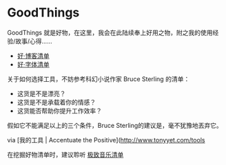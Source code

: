 # GoodThings

GoodThings 就是好物，在这里，我会在此陆续奉上好用之物，附之我的使用经验/故事/心得……

- [好·博客清单](https://github.com/cnfeat/GoodThingList/blob/master/GoodBlogList.md)
- [好·字体清单](https://github.com/cnfeat/GoodThingList/blob/master/GoodFontList.md)


关于如何选择工具，不妨参考科幻小说作家 Bruce Sterling 的清单：

- 这货是不是漂亮？
- 这货是不是承载着你的情感？
- 这货能否帮助你提升工作效率？

假如它不能满足以上的三个条件，Bruce Sterling的建议是，毫不犹豫地丟弃它。

via [我的工具 | Accentuate the Positive](http://www.tonyyet.com/tools

在挖掘好物清单时，建议聆听 [极致音乐清单](http://www.xiami.com/search/album/?spm=a1z1s.3521865.23309985.3.eDI0b6&key=The+Essential+Masterpieces)